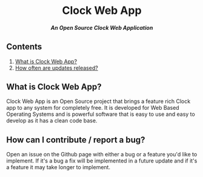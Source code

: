 <h1 align="center">Clock Web App</h1>
<h5 align="center">An Open Source Clock Web Application</h5>
<h2>Contents</h2>
<ol>
<li><a href="#">What is Clock Web App?</a></li>
<li><a href="#">How often are updates released?</a></li>
</ol>
<h2>What is Clock Web App?</h2>
<p>Clock Web App is an Open Source project that brings a feature rich Clock app to any system for completely free. It is developed for Web Based Operating Systems and is powerful software that is easy to use and easy to develop as it has a clean code base.</p>
<h2>How can I contribute / report a bug?</h2>
<p>Open an issue on the Github page with either a bug or a feature you'd like to implement. If it's a bug a fix will be implemented in a future update and if it's a feature it may take longer to implement.</p>
